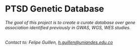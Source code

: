 # PTSD Genetic Database

###### The goal of this project is to create a curate database over gene association identified previously in GWAS, WGS, WES studies. 
###### Contact to: Felipe Guillen, h.guillen@uniandes.edu.co 
